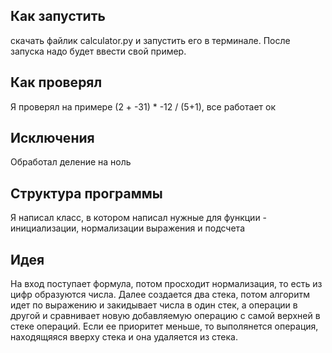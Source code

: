 ## Как запустить
скачать файлик calculator.py и запустить его в терминале. После запуска надо будет ввести свой пример. 
## Как проверял
Я проверял на примере (2 + -31) * -12 / (5+1), все работает ок
## Исключения
Обработал деление на ноль
## Структура программы
Я написал класс, в котором написал нужные для функции - инициализации, нормализации выражения и подсчета
## Идея
На вход поступает формула, потом просходит нормализация, то есть из цифр образуются числа. Далее создается два стека, потом алгоритм идет по выражению и закидывает числа в один стек, а операции в другой и сравнивает новую добавляемую операцию с самой верхней в стеке операций. 
Если ее приоритет меньше, то выполянется операция, находящяяся вверху стека и она удаляется из стека. 
